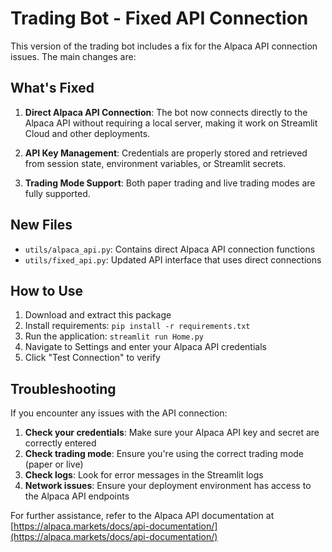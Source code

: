 # Trading Bot - Fixed API Connection

This version of the trading bot includes a fix for the Alpaca API connection issues. The main changes are:

## What's Fixed

1. **Direct Alpaca API Connection**: The bot now connects directly to the Alpaca API without requiring a local server, making it work on Streamlit Cloud and other deployments.

2. **API Key Management**: Credentials are properly stored and retrieved from session state, environment variables, or Streamlit secrets.

3. **Trading Mode Support**: Both paper trading and live trading modes are fully supported.

## New Files

- `utils/alpaca_api.py`: Contains direct Alpaca API connection functions
- `utils/fixed_api.py`: Updated API interface that uses direct connections

## How to Use

1. Download and extract this package
2. Install requirements: `pip install -r requirements.txt`
3. Run the application: `streamlit run Home.py`
4. Navigate to Settings and enter your Alpaca API credentials
5. Click "Test Connection" to verify

## Troubleshooting

If you encounter any issues with the API connection:

1. **Check your credentials**: Make sure your Alpaca API key and secret are correctly entered
2. **Check trading mode**: Ensure you're using the correct trading mode (paper or live)
3. **Check logs**: Look for error messages in the Streamlit logs
4. **Network issues**: Ensure your deployment environment has access to the Alpaca API endpoints

For further assistance, refer to the Alpaca API documentation at [https://alpaca.markets/docs/api-documentation/](https://alpaca.markets/docs/api-documentation/)